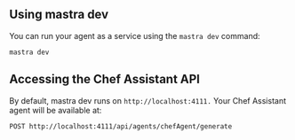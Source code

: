 ## Using mastra dev

You can run your agent as a service using the `mastra dev` command:
```
mastra dev
```

## Accessing the Chef Assistant API

By default, mastra dev runs on `http://localhost:4111.` Your Chef Assistant agent will be available at:

```
POST http://localhost:4111/api/agents/chefAgent/generate
```
